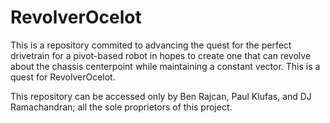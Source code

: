 RevolverOcelot
==============
This is a repository commited to advancing the quest for the perfect drivetrain for a pivot-based robot in hopes to create one that can revolve about the chassis centerpoint while maintaining a constant vector. This is a quest for RevolverOcelot.

This repository can be accessed only by Ben Rajcan, Paul Klufas, and DJ Ramachandran; all the sole proprietors of this project.

